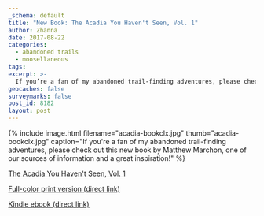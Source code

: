 ```yaml
---
_schema: default
title: "New Book: The Acadia You Haven't Seen, Vol. 1"
author: Zhanna
date: 2017-08-22
categories:
  - abandoned trails
  - moosellaneous
tags:
excerpt: >-
  If you’re a fan of my abandoned trail-finding adventures, please check out this new book by Matthew Marchon, one of our sources of information and a great inspiration!
geocaches: false
surveymarks: false
post_id: 8182
layout: post
---
```



{% include image.html filename="acadia-bookclx.jpg" thumb="acadia-bookclx.jpg" caption="If you're a fan of my abandoned trail-finding adventures, please check out this new book by Matthew Marchon, one of our sources of information and a great inspiration!" %}

[The Acadia You Haven't Seen, Vol. 1](http://matthewmarchon.weebly.com/)

[Full-color print version (direct link)](http://matthewmarchon.weebly.com/store/p2/The_Acadia_You_Haven%27t_Seen_%28Volume_One%29.html)

[Kindle ebook (direct link)](https://www.amazon.com/Acadia-You-Havent-Seen-Abandoned-ebook/dp/B074N92TN9/ref=sr_1_1?ie=UTF8&qid=1502828025&sr=8-1&keywords=matthew+marchon)
